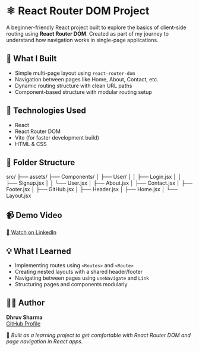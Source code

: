 # ⚛️ React Router DOM Project

A beginner-friendly React project built to explore the basics of client-side routing using **React Router DOM**. Created as part of my journey to understand how navigation works in single-page applications.

## 🚀 What I Built

- Simple multi-page layout using `react-router-dom`
- Navigation between pages like Home, About, Contact, etc.
- Dynamic routing structure with clean URL paths
- Component-based structure with modular routing setup

## 🧭 Technologies Used

- React
- React Router DOM
- Vite (for faster development build)
- HTML & CSS

## 📁 Folder Structure
src/
├── assets/
├── Components/
│   ├── User/
│   │   ├── Login.jsx
│   │   ├── Signup.jsx
│   │   └── User.jsx
│   ├── About.jsx
│   ├── Contact.jsx
│   ├── Footer.jsx
│   ├── GitHub.jsx
│   ├── Header.jsx
│   ├── Home.jsx
│   └── Layout.jsx

## 📹 Demo Video

[🎥 Watch on LinkedIn](https://www.linkedin.com/posts/dhruv-sharma-25822228a_reactjs-reactrouterdom-frontenddevelopment-activity-7352725734794133506-C8xU?utm_source=share&utm_medium=member_desktop&rcm=ACoAAEYn6OQBWH40HzzEtatmhkNByzOSECexY-I)

## 💡 What I Learned

- Implementing routes using `<Routes>` and `<Route>`
- Creating nested layouts with a shared header/footer
- Navigating between pages using `useNavigate` and `Link`
- Structuring pages and components modularly

## 🙋‍♂️ Author

**Dhruv Sharma**  
[GitHub Profile](https://github.com/DhruvSharma49)

 🧪 *Built as a learning project to get comfortable with React Router DOM and page navigation in React apps.*

